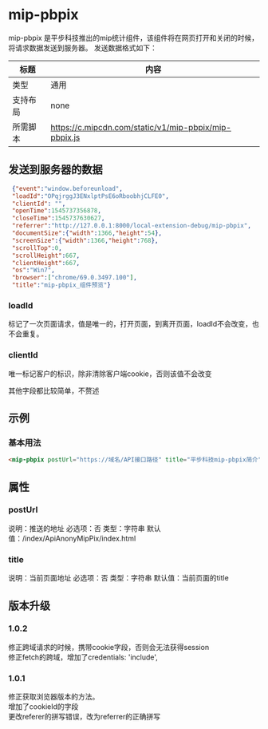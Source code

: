 # mip-pbpix

mip-pbpix 是平步科技推出的mip统计组件，该组件将在网页打开和关闭的时候，将请求数据发送到服务器。
发送数据格式如下：


标题|内容
----|----
类型|通用
支持布局|none
所需脚本|https://c.mipcdn.com/static/v1/mip-pbpix/mip-pbpix.js



## 发送到服务器的数据

```json
 {"event":"window.beforeunload",
 "loadId":"OPqjrggJ3ENxlptPsE6oRboobhjCLFE0",
 "clientId": "",
 "openTime":1545737356878,
 "closeTime":1545737630627,
 "referrer":"http://127.0.0.1:8000/local-extension-debug/mip-pbpix",
 "documentSize":{"width":1366,"height":54},
 "screenSize":{"width":1366,"height":768},
 "scrollTop":0,
 "scrollHeight":667,
 "clientHeight":667,
 "os":"Win7",
 "browser":["chrome/69.0.3497.100"],
 "title":"mip-pbpix_组件预览"}

```

### loadId 
标记了一次页面请求，值是唯一的，打开页面，到离开页面，loadId不会改变，也不会重复。

### clientId
唯一标记客户的标识，除非清除客户端cookie，否则该值不会改变


其他字段都比较简单，不赘述


## 示例

### 基本用法
```html
<mip-pbpix postUrl="https://域名/API接口路径" title="平步科技mip-pbpix简介"></mip-pbpix>
```

## 属性

### postUrl

说明：推送的地址
必选项：否
类型：字符串
默认值：/index/ApiAnonyMipPix/index.html

### title

说明：当前页面地址
必选项：否
类型：字符串
默认值：当前页面的title


## 版本升级

### 1.0.2
修正跨域请求的时候，携带cookie字段，否则会无法获得session    
修正fetch的跨域，增加了credentials: 'include',

### 1.0.1
修正获取浏览器版本的方法。   
增加了cookieId的字段    
更改referer的拼写错误，改为referrer的正确拼写
